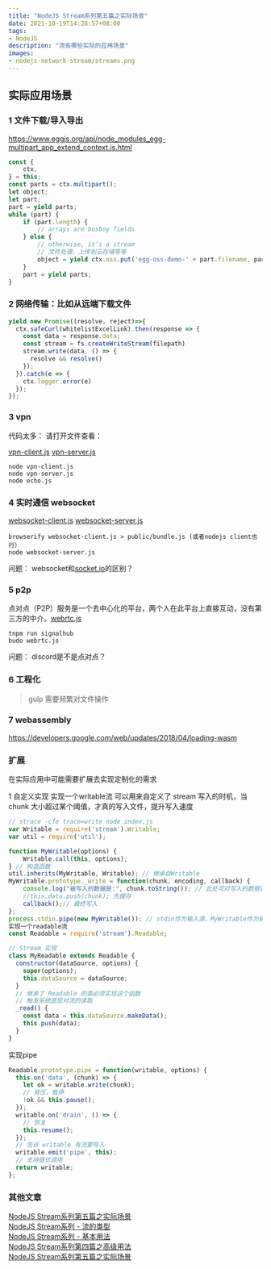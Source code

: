 ```yaml
---
title: "NodeJS Stream系列第五篇之实际场景"
date: 2021-10-19T14:28:57+08:00
tags:
- NodeJS 
description: "流有哪些实际的应用场景"
images:
- nodejs-network-stream/streams.png
---
```


## 实际应用场景

### 1 文件下载/导入导出

https://www.eggjs.org/api/node_modules_egg-multipart_app_extend_context.js.html

``` js
const {
    ctx,
} = this;
const parts = ctx.multipart();
let object;
let part;
part = yield parts;
while (part) {
    if (part.length) {
        // arrays are busboy fields
    } else {
        // otherwise, it's a stream
        // 文件处理，上传到云存储等等
        object = yield ctx.oss.put('egg-oss-demo-' + part.filename, part);
    }
    part = yield parts;
}


```

### 2 网络传输：比如从远端下载文件 

``` js
yield new Promise((resolve, reject)=>{
  ctx.safeCurl(whitelistExcelLink).then(response => {
    const data = response.data;
    const stream = fs.createWriteStream(filepath)
    stream.write(data, () => {
      resolve && resolve()
    });
  }).catch(e => {
    ctx.logger.error(e)
  });
}); 

```

### 3 vpn

代码太多： 请打开文件查看：

[vpn-client.js](./vpn-client.js)
[vpn-server.js](./vpn-server.js)

``` shell
node vpn-client.js
node vpn-server.js
node echo.js
```

### 4 实时通信 websocket

[websocket-client.js](./websocket-client.js)
[websocket-server.js](./websocket-server.js)

``` shell
browserify websocket-client.js > public/bundle.js (或者nodejs client也行）
node websocket-server.js
```

问题： websocket和[socket.io](https://github.com/socketio/socket.io/blob/master/lib/index.ts)的区别？

### 5 p2p

点对点（P2P）服务是一个去中心化的平台，两个人在此平台上直接互动，没有第三方的中介。[webrtc.js](./webrtc.js)

``` shell
tnpm run signalhub
budo webrtc.js
```

问题： discord是不是点对点？

### 6 工程化

> gulp 需要频繁对文件操作

### 7 webassembly

https://developers.google.com/web/updates/2018/04/loading-wasm

### 扩展

在实际应用中可能需要扩展去实现定制化的需求  

1 自定义实现
实现一个writable流
可以用来自定义了 stream 写入的时机，当 chunk 大小超过某个阈值，才真的写入文件，提升写入速度

``` js
// strace -cfe trace=write node index.js
var Writable = require('stream').Writable;
var util = require('util');

function MyWritable(options) {
    Writable.call(this, options);
} // 构造函数
util.inherits(MyWritable, Writable); // 继承自Writable
MyWritable.prototype._write = function(chunk, encoding, callback) {
    console.log("被写入的数据是:", chunk.toString()); // 此处可对写入的数据进行处理
    //this.data.push(chunk); 先缓存
    callback();// 最终写入
};
process.stdin.pipe(new MyWritable()); // stdin作为输入源，MyWritable作为输出源
实现一个readable流
const Readable = require('stream').Readable;

// Stream 实现
class MyReadable extends Readable {
  constructor(dataSource, options) {
    super(options);
    this.dataSource = dataSource;
  }
  // 继承了 Readable 的类必须实现这个函数
  // 触发系统底层对流的读取
  _read() {
    const data = this.dataSource.makeData();
    this.push(data);
  }
}

```

实现pipe

``` js
Readable.prototype.pipe = function(writable, options) {
  this.on('data', (chunk) => {
    let ok = writable.write(chunk);
    // 背压，暂停
    !ok && this.pause();
  });
  writable.on('drain', () => {
    // 恢复
    this.resume();
  });
  // 告诉 writable 有流要导入
  writable.emit('pipe', this);
  // 支持链式调用
  return writable;
};

```

### 其他文章

[NodeJS Stream系列第五篇之实际场景](../nodejs-network-stream)  
[NodeJS Stream系列 - 流的类型](../nodejs-network-stream-2)  
[NodeJS Stream系列 - 基本用法](../nodejs-network-stream-3)  
[NodeJS Stream系列第四篇之高级用法](../nodejs-network-stream-4)  
[NodeJS Stream系列第五篇之实际场景](../nodejs-network-stream-5)  
